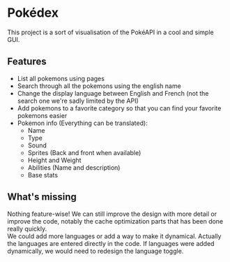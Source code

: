 # Pokédex

This project is a sort of visualisation of the PokéAPI in a cool and simple GUI.

## Features

- List all pokemons using pages
- Search through all the pokemons using the english name
- Change the display language between English and French (not the search one we're sadly limited by the API)
- Add pokemons to a favorite category so that you can find your favorite pokemons easier
- Pokemon info (Everything can be translated):
    - Name
    - Type
    - Sound
    - Sprites (Back and front when available)
    - Height and Weight
    - Abilities (Name and description)
    - Base stats

## What's missing

Nothing feature-wise! We can still improve the design with more detail or improve the code, notably the cache optimization parts that has been done really quickly.
<br>
We could add more languages or add a way to make it dynamical. Actually the languages are entered directly in the code.
If languages were added dynamically, we would need to redesign the language toggle.
